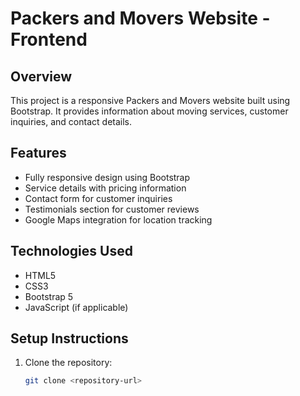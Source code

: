 # Packers and Movers Website - Frontend

## Overview

This project is a responsive Packers and Movers website built using Bootstrap. It provides information about moving services, customer inquiries, and contact details.

## Features

- Fully responsive design using Bootstrap
- Service details with pricing information
- Contact form for customer inquiries
- Testimonials section for customer reviews
- Google Maps integration for location tracking

## Technologies Used

- HTML5
- CSS3
- Bootstrap 5
- JavaScript (if applicable)

## Setup Instructions

1. Clone the repository:
   ```bash
   git clone <repository-url>
